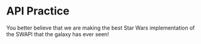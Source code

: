 # API Practice

You better believe that we are making the best Star Wars implementation of the SWAPI that the galaxy has ever seen!
